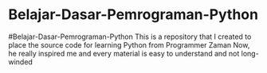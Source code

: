 # Belajar-Dasar-Pemrograman-Python
#Belajar-Dasar-Pemrograman-Python This is a repository that I created to place the source code for learning Python from Programmer Zaman Now, he really inspired me and every material is easy to understand and not long-winded
